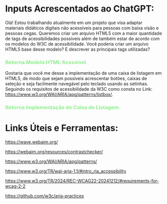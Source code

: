 # Inputs Acrescentados ao ChatGPT:

Olá! Estou trabalhando atualmente em um projeto que visa adaptar materiais didáticos digitais não acessíveis para pessoas com baixa visão e pessoas cegas. Queremos criar um arquivo HTML5 com a maior quantidade de tags de acessibilidades possíveis além de também estar de acordo com os modelos do W3C de acessibilidade. Você poderia criar um arquivo HTML5 base desse modelo? E descrever as principais tags utilizadas?

### <span style="color:lightgreen"> Retorna Modelo HTML Acessível </span>

Gostaria que você me desse a implementação de uma caixa de listagem em HTML5, de modo que sejam possíveis acrescentar botões, caixas de seleção e seja facilmente navegável pelo teclado usando as setinhas. Seguindo os requisitos de acessibilidade da W3C como consta no Link: https://www.w3.org/WAI/ARIA/apg/patterns/listbox/.

### <span style="color:lightgreen"> Retorna Implementação de Caixa de Listagem. </span>

# Links Úteis e Ferramentas:
https://wave.webaim.org/

https://webaim.org/resources/contrastchecker/

https://www.w3.org/WAI/ARIA/apg/patterns/

https://www.w3.org/TR/wai-aria-1.1/#intro_ria_accessibility

https://www.w3.org/TR/2024/REC-WCAG22-20241212/#requirements-for-wcag-2-2

https://github.com/w3c/aria-practices